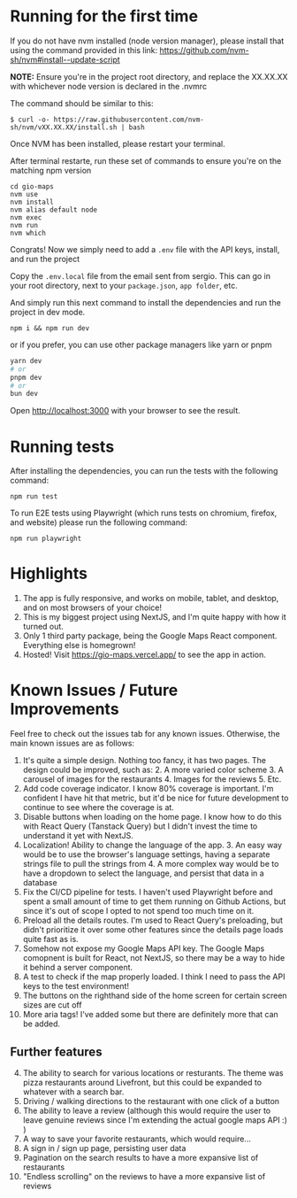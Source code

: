 # Running for the first time

If you do not have nvm installed (node version manager), please install that using the command provided in this link:
https://github.com/nvm-sh/nvm#install--update-script

**NOTE:** Ensure you're in the project root directory, and replace the XX.XX.XX with whichever node version is declared in the .nvmrc

The command should be similar to this:

```
$ curl -o- https://raw.githubusercontent.com/nvm-sh/nvm/vXX.XX.XX/install.sh | bash
```

Once NVM has been installed, please restart your terminal.

After terminal restarte, run these set of commands to ensure you're on the matching npm version

```
cd gio-maps
nvm use
nvm install
nvm alias default node
nvm exec
nvm run
nvm which
```

Congrats! Now we simply need to add a `.env` file with the API keys, install, and run the project

Copy the `.env.local` file from the email sent from sergio. This can go in your root directory, next to your `package.json`, `app folder`, etc.

And simply run this next command to install the dependencies and run the project in dev mode.

```
npm i && npm run dev
```

or if you prefer, you can use other package managers like yarn or pnpm

```bash
yarn dev
# or
pnpm dev
# or
bun dev
```

Open [http://localhost:3000](http://localhost:3000) with your browser to see the result.

# Running tests
After installing the dependencies, you can run the tests with the following command:

```
npm run test
```

To run E2E tests using Playwright (which runs tests on chromium, firefox, and website) please run the following command:

```
npm run playwright
```
# Highlights
1. The app is fully responsive, and works on mobile, tablet, and desktop, and on most browsers of your choice!
2. This is my biggest project using NextJS, and I'm quite happy with how it turned out.
3. Only 1 third party package, being the Google Maps React component. Everything else is homegrown!
4. Hosted! Visit https://gio-maps.vercel.app/ to see the app in action.

# Known Issues / Future Improvements
Feel free to check out the issues tab for any known issues. Otherwise, the main known issues are as follows:
1. It's quite a simple design. Nothing too fancy, it has two pages. The design could be improved, such as:
   2. A more varied color scheme
   3. A carousel of images for the restaurants
   4. Images for the reviews
   5. Etc.
6. Add code coverage indicator. I know 80% coverage is important. I'm confident I have hit that metric, but it'd be nice for future development to continue to see where the coverage is at.
7. Disable buttons when loading on the home page. I know how to do this with React Query (Tanstack Query) but I didn't invest the time to understand it yet with NextJS.
2. Localization! Ability to change the language of the app.
   3. An easy way would be to use the browser's language settings, having a separate strings file to pull the strings from
   4. A more complex way would be to have a dropdown to select the language, and persist that data in a database
3. Fix the CI/CD pipeline for tests. I haven't used Playwright before and spent a small amount of time to get them running on Github Actions, but since it's out of scope I opted to not spend too much time on it.
4. Preload all the details routes. I'm used to React Query's preloading, but didn't prioritize it over some other features since the details page loads quite fast as is.
5. Somehow not expose my Google Maps API key. The Google Maps comopnent is built for React, not NextJS, so there may be a way to hide it behind a server component.
5. A test to check if the map properly loaded. I think I need to pass the API keys to the test environment!
6. The buttons on the righthand side of the home screen for certain screen sizes are cut off
7. More aria tags! I've added some but there are definitely more that can be added.

## Further features
4. The ability to search for various locations or resturants. The theme was pizza restaurants around Livefront, but this could be expanded to whatever with a search bar.
3. Driving / walking directions to the restaurant with one click of a button
7. The ability to leave a review (although this would require the user to leave genuine reviews since I'm extending the actual google maps API :) )
7. A way to save your favorite restaurants, which would require...
8. A sign in / sign up page, persisting user data
4. Pagination on the search results to have a more expansive list of restaurants
5. "Endless scrolling" on the reviews to have a more expansive list of reviews
